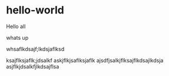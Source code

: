 # hello-world

Hello all 

whats up 

whsaflkdsajf;lkdsjaflksd

ksajflksjaflk;jdsalkf
askjflkjsaflksjaflk
ajsdfjsalkjflksajflkdsajlkdsja
asjflkjdsalkfjlkdsajflsa
